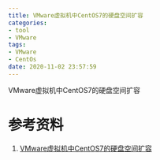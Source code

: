 ```yaml
---
title: VMware虚拟机中CentOS7的硬盘空间扩容
categories:
- tool
- VMware
tags:
- VMware
- CentOs
date: 2020-11-02 23:57:59
---
```




VMware虚拟机中CentOS7的硬盘空间扩容

<!-- more -->

# 参考资料

1.  [VMware虚拟机中CentOS7的硬盘空间扩容](https://www.cnblogs.com/Sungeek/p/9084510.html)